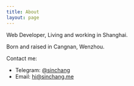 ```yaml
---
title: About
layout: page
---
```


Web Developer, Living and working in Shanghai.

Born and raised in Cangnan, Wenzhou.

Contact me:

- Telegram: [@sinchang](https://t.me/sinchang)
- Email: hi@sinchang.me
